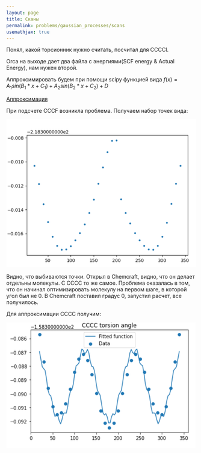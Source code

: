 ```yaml
---
layout: page
title: Сканы
permalink: problems/gaussian_processes/scans
usemathjax: true
---
```


Понял, какой торсионник нужно считать, посчитал для CCCCl.

Orca на выходе дает два файла с энергиями(SCF energy & Actual Energy), нам нужен второй. 

Аппроксимировать будем при помощи scipy функцией вида $f(x) = A_1sin(B_1 * x + C_1) + A_2sin(B_2 * x + C_2) + D$

[Аппроксимация](scans/approx)

При подсчете CCCF возникла проблема. Получаем набор точек вида:

![CCCF error](cccf_error.png)

Видно, что выбиваются точки. Открыл в Сhemcraft, видно, что он делает отдельны молекулы. С CCCC то же самое. Проблема оказалась в том, что он начинал оптимизировать молекулу на первом шаге, в которой угол был не 0. В Chemсraft поставил градус 0, запустил расчет, все получилось.

Для аппроксимации CCCC получим:

![CCCC scipy](cccc_scipy.png)

